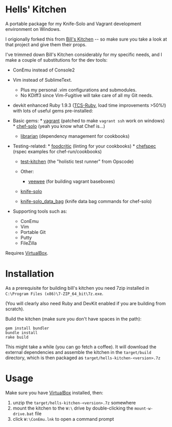Hells' Kitchen
==============

A portable package for my Knife-Solo and Vagrant development environment on Windows.  

I origionally forked this from [Bill's Kitchen](https://github.com/tknerr/bills-kitchen) -- so make sure you take a look at that project and give them their props. 

I've trimmed down Bill's Kitchen considerably for my specific needs, and I make a couple of substitutions for the dev tools:
  * ConEmu instead of Console2
  * Vim instead of SublimeText.
    * Plus my personal .vim configurations and submodules.
    * No KDiff3 since Vim-Fugitive will take care of all my Git needs.
  
  * devkit enhanced Ruby 1.9.3 ([TCS-Ruby](https://github.com/thecodeshop/ruby/wiki/Downloads), load time improvements >50%!) with lots of useful gems pre-installed:
 
  * Basic gems:
 		* [vagrant](http://vagrantup.com/) (patched to make `vagrant ssh` work on windows)
 		* [chef-solo](http://www.opscode.com/chef/) (yeah you know what Chef is...)
    * [librarian](https://github.com/applicationsonline/librarian) (dependency management for cookbooks)
    
  * Testing-related:
 		* [foodcritic](https://github.com/acrmp/foodcritic) (linting for your cookbooks)
 		* [chefspec](https://github.com/acrmp/chefspec) (rspec examples for chef-run/cookbooks)
    * [test-kitchen](https://github.com/opscode/test-kitchen) (the "holistic test runner" from Opscode)

 	* Other:
 		* [veewee](https://github.com/jedi4ever/veewee) (for building vagrant baseboxes)
    * [knife-solo](https://github.com/matschaffer/knife-solo)
    * [knife-solo_data_bag](https://github.com/thbishop/knife-solo_data_bag) (knife data bag commands for chef-solo)

  * Supporting tools such as:
 	  * ConEmu
    * Vim
    * Portable Git
    * Putty
    * FileZilla

Requires [VirtualBox](https://www.virtualbox.org/wiki/Downloads).


Installation
============

As a prerequisite for building bill's kitchen you need 7zip installed in `C:\Program Files (x86)\7-ZIP_64_bit\7z.exe`. 

(You will clearly also need Ruby and DevKit enabled if you are building from scratch).

Build the kitchen (make sure you don't have spaces in the path):

```
gem install bundler
bundle install
rake build
```

This might take a while (you can go fetch a coffee). It will download the external dependencies and assemble the kitchen in the `target/build` directory, which is then packaged as `target/hells-kitchen-<version>.7z`


Usage
=====

Make sure you have  [VirtualBox](https://www.virtualbox.org/wiki/Downloads) installed, then:

1. unzip the `target/hells-kitchen-<version>.7z` somewhere
1. mount the kitchen to the `W:\` drive by double-clicking the `mount-w-drive.bat` file
1. click `W:\ConEmu.lnk` to open a command prompt
